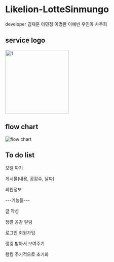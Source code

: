 # Likelion-LotteSinmungo
developer 김재훈 이민정 이명환 이예빈 우인아 차주희

## service logo
<img width="200" alt="1" src="https://user-images.githubusercontent.com/56781342/95324147-3e892480-08da-11eb-8a9e-d9d5cdf03615.png">

## flow chart
![flow chart](https://user-images.githubusercontent.com/56781342/95323998-0255c400-08da-11eb-96ec-c3528bad8f26.PNG)

## To do list
모델 짜기

게시물(내용, 공감수, 날짜)

회원정보

---기능들---

글 작성

정렬 공감 알림 

로그인 회원가입

랭킹 받아서 보여주기

랭킹 주기적으로 초기화

